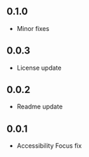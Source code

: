 ## 0.1.0

* Minor fixes


## 0.0.3

* License update

## 0.0.2

* Readme update

## 0.0.1

* Accessibility Focus fix